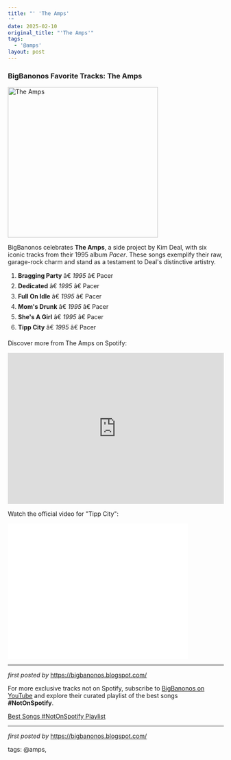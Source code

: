 ```yaml
---
title: "' 'The Amps'
'"
date: 2025-02-10
original_title: "'The Amps'"
tags:
  - '@amps'
layout: post
---
```

<h3>BigBanonos Favorite Tracks: The Amps</h3>
<div class="separator" > <a href="https://upload.wikimedia.org/wikipedia/commons/6/60/Kim_Deal_playing_guitar_with_The_Amps.jpg"> <img alt="The Amps" border="0" height="350" src="https://upload.wikimedia.org/wikipedia/commons/6/60/Kim_Deal_playing_guitar_with_The_Amps.jpg" /> </a>
</div> <p>BigBanonos celebrates <strong>The Amps</strong>, a side project by Kim Deal, with six iconic tracks from their 1995 album <em>Pacer</em>. These songs exemplify their raw, garage-rock charm and stand as a testament to Deal's distinctive artistry.</p> <ol> <li><strong>Bragging Party</strong> â€ <em>1995</em> â€ Pacer</li> <li><strong>Dedicated</strong> â€ <em>1995</em> â€ Pacer</li> <li><strong>Full On Idle</strong> â€ <em>1995</em> â€ Pacer</li> <li><strong>Mom's Drunk</strong> â€ <em>1995</em> â€ Pacer</li> <li><strong>She's A Girl</strong> â€ <em>1995</em> â€ Pacer</li> <li><strong>Tipp City</strong> â€ <em>1995</em> â€ Pacer</li>
</ol> <p>Discover more from The Amps on Spotify:</p>
<iframe src="https://open.spotify.com/embed/playlist/0hTO3zafZ9PcoTA8DL49Sp?utm_source=generator" width="100%" height="352" frameBorder="0" allowfullscreen="" allow="autoplay; clipboard-write; encrypted-media; fullscreen; picture-in-picture" loading="lazy"></iframe> <p>Watch the official video for "Tipp City":</p>
<iframe allowfullscreen="" frameborder="0" height="315" src="//www.youtube.com/embed/qTv5R7NBhDs" width="420"></iframe> <hr />
<p><em>first posted by</em> <a href="https://bigbanonos.blogspot.com/" rel="noopener" target="_new">https://bigbanonos.blogspot.com/</a></p>


<!--Subscribe and Playlist Links-->
<div>
    <p>For more exclusive tracks not on Spotify, subscribe to <a href="https://www.youtube.com/@BigBanonos" target="_blank">BigBanonos on YouTube</a> and explore their curated playlist of the best songs <strong>#NotOnSpotify</strong>.</p>
    <p><a href="https://www.youtube.com/playlist?list=PLtuNtuTatqI0kFahUCbtbfenC_ET5O_tr" target="_blank">Best Songs #NotOnSpotify Playlist<br /></a></p></div>

<hr />

<p><em>first posted by</em> <a href="https://bigbanonos.blogspot.com/" rel="noopener" target="_new">https://bigbanonos.blogspot.com/</a></p>

<p>tags: @amps,</p>
